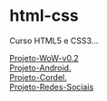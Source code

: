 # html-css
 Curso HTML5 e CSS3...

 <a href="https://roquemorgado.github.io/projeto-wow/"> Projeto-WoW-v0.2 </br>
 <a href="https://roquemorgado.github.io/projeto-android/"> Projeto-Android.</br>
 <a href="https://roquemorgado.github.io/projeto-cordel/"> Projeto-Cordel. </br>
 <a href="https://roquemorgado.github.io/projeto-redes-sociais/"> Projeto-Redes-Sociais
